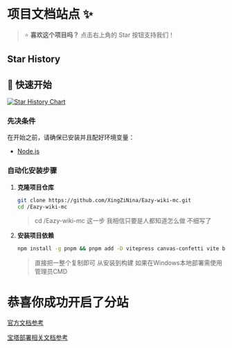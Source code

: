 # 项目文档站点 ✨

> ⭐ **喜欢这个项目吗？** 点击右上角的 Star 按钮支持我们！
## Star History

## 🚀 快速开始
[![Star History Chart](https://api.star-history.com/svg?repos=XingZiNina/Eazy-wiki-mc&type=Date)](https://www.star-history.com/#XingZiNina/Eazy-wiki-mc&Date)
### 先决条件
在开始之前，请确保已安装并且配好环境变量：
- [Node.js](https://nodejs.org/) 

### 自动化安装步骤

1. **克隆项目仓库**
   ```bash
   git clone https://github.com/XingZiNina/Eazy-wiki-mc.git
   cd /Eazy-wiki-mc
   ```
   > cd /Eazy-wiki-mc 这一步 我相信只要是人都知道怎么做 不细写了

2. **安装项目依赖**
   ```bash
   npm install -g pnpm && pnpm add -D vitepress canvas-confetti vite busuanzi.pure.js unocss @iconify-json/mdi @unocss/preset-icons -w && pnpm add vue -w && pnpm install && pnpm run docs:build 
   ```
   > 直接把一整个复制即可 从安装到构建 如果在Windows本地部署需使用管理员CMD
# 恭喜你成功开启了分站
[官方文档参考](https://vitepress.dev/zh/guide/deploy)

[宝塔部署相关文档参考](https://doc.theojs.cn/notes/vitepress/aapanel-deployment)
